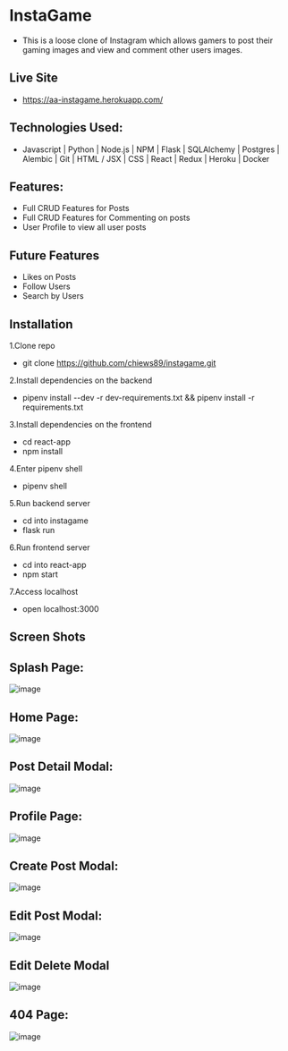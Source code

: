 # InstaGame

* This is a loose clone of Instagram which allows gamers to post their gaming images and view and comment other users images.

## Live Site

* https://aa-instagame.herokuapp.com/

## Technologies Used:

* Javascript | Python | Node.js | NPM | Flask | SQLAlchemy | Postgres | Alembic | Git | HTML / JSX | CSS | React | Redux | Heroku | Docker

## Features:

* Full CRUD Features for Posts
* Full CRUD Features for Commenting on posts
* User Profile to view all user posts

## Future Features

* Likes on Posts
* Follow Users
* Search by Users

## Installation

1.Clone repo

* git clone https://github.com/chiews89/instagame.git

2.Install dependencies on the backend

* pipenv install --dev -r dev-requirements.txt && pipenv install -r requirements.txt

3.Install dependencies on the frontend

* cd react-app
* npm install

4.Enter pipenv shell

* pipenv shell

5.Run backend server

* cd into instagame
* flask run

6.Run frontend server

* cd into react-app
* npm start

7.Access localhost

* open localhost:3000

## Screen Shots

## Splash Page:

![image](https://user-images.githubusercontent.com/90011085/159961731-03818bdd-26d2-4add-98f8-73d941ad20c4.png)

## Home Page:

![image](https://user-images.githubusercontent.com/90011085/159961904-4f3627f7-42a2-4945-ac1a-504c91bea870.png)

## Post Detail Modal:

![image](https://user-images.githubusercontent.com/90011085/159962173-1181a273-79cd-45e3-8807-57a4fe53311f.png)

## Profile Page:

![image](https://user-images.githubusercontent.com/90011085/159962431-d30394da-62a4-4340-8600-f3b4a4c2f19c.png)

## Create Post Modal:

![image](https://user-images.githubusercontent.com/90011085/159963002-0281d689-9802-40dd-95b1-a3d14022673a.png)

## Edit Post Modal:

![image](https://user-images.githubusercontent.com/90011085/159963061-0df8e002-796a-4cd9-84c0-ec818250d2a0.png)

## Edit Delete Modal

![image](https://user-images.githubusercontent.com/90011085/159963531-769cd233-7ce1-4351-9a3a-476528dc3090.png)

## 404 Page:

![image](https://user-images.githubusercontent.com/90011085/159970037-8d934db4-4a89-42ae-95c4-afb473ff34f1.png)

